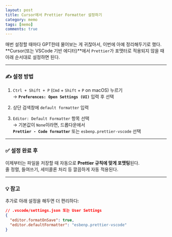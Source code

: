 ```yaml
---
layout: post
title: Cursor에서 Prettier Formatter 설정하기
category: memo
tags: [memo]
comments: true
---
```


<!-- @format -->

매번 설정할 때마다 GPT한테 물어보는 게 귀찮아서, 이번에 아예 정리해두기로 했다.  
**Cursor(또는 VSCode 기반 에디터)**에서 `Prettier`가 포맷터로 적용되지 않을 때 아래 순서대로 설정하면 된다.

---

### ✍️ 설정 방법

1. `Ctrl + Shift + P` (`Cmd` + `Shift` + `P` on macOS) 누르기  
   → **`Preferences: Open Settings (UI)`** 입력 후 선택

2. 상단 검색창에 `default formatter` 입력

3. `Editor: Default Formatter` 항목 선택  
   → 기본값이 `None`이라면, 드롭다운에서  
   **`Prettier - Code formatter`** 또는 `esbenp.prettier-vscode` 선택

---

### ✅ 설정 완료 후

이제부터는 파일을 저장할 때 자동으로 **Prettier 규칙에 맞게 포맷팅**된다.  
줄 정렬, 들여쓰기, 세미콜론 처리 등 깔끔하게 자동 적용된다.

---

### 💡 참고

추가로 아래 설정을 해두면 더 편리하다:

```json
// .vscode/settings.json 또는 User Settings
{
  "editor.formatOnSave": true,
  "editor.defaultFormatter": "esbenp.prettier-vscode"
}
```
